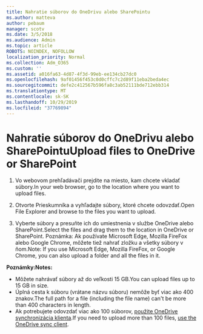 ```yaml
---
title: Nahratie súborov do OneDrivu alebo SharePointu
ms.author: matteva
author: pebaum
manager: scotv
ms.date: 3/5/2018
ms.audience: Admin
ms.topic: article
ROBOTS: NOINDEX, NOFOLLOW
localization_priority: Normal
ms.collection: Adm_O365
ms.custom: ''
ms.assetid: a016fa63-4d87-4f3d-99eb-ee134cb27dc0
ms.openlocfilehash: 9af01456f453c0d0cffc7c2d89f11eba2beda4ec
ms.sourcegitcommit: defe2c412567b596fa8c3ab52111bde712ebb314
ms.translationtype: MT
ms.contentlocale: sk-SK
ms.lasthandoff: 10/29/2019
ms.locfileid: "37769894"
---
```

# <a name="upload-files-to-onedrive-or-sharepoint"></a><span data-ttu-id="5024a-102">Nahratie súborov do OneDrivu alebo SharePointu</span><span class="sxs-lookup"><span data-stu-id="5024a-102">Upload files to OneDrive or SharePoint</span></span>

1. <span data-ttu-id="5024a-103">Vo webovom prehľadávači prejdite na miesto, kam chcete vkladať súbory.</span><span class="sxs-lookup"><span data-stu-id="5024a-103">In your web browser, go to the location where you want to upload files.</span></span>
    
2. <span data-ttu-id="5024a-104">Otvorte Prieskumníka a vyhľadajte súbory, ktoré chcete odovzdať.</span><span class="sxs-lookup"><span data-stu-id="5024a-104">Open File Explorer and browse to the files you want to upload.</span></span>
    
3. <span data-ttu-id="5024a-105">Vyberte súbory a presuňte ich do umiestnenia v službe OneDrive alebo SharePoint.</span><span class="sxs-lookup"><span data-stu-id="5024a-105">Select the files and drag them to the location in OneDrive or SharePoint.</span></span> <span data-ttu-id="5024a-106">Poznámka: Ak používate Microsoft Edge, Mozilla FireFox alebo Google Chrome, môžete tiež nahrať zložku a všetky súbory v ňom.</span><span class="sxs-lookup"><span data-stu-id="5024a-106">Note: If you use Microsoft Edge, Mozilla FireFox, or Google Chrome, you can also upload a folder and all the files in it.</span></span>
    
<span data-ttu-id="5024a-107">**Poznámky:**</span><span class="sxs-lookup"><span data-stu-id="5024a-107">**Notes:**</span></span>
- <span data-ttu-id="5024a-108">Môžete nahrávať súbory až do veľkosti 15 GB.</span><span class="sxs-lookup"><span data-stu-id="5024a-108">You can upload files up to 15 GB in size.</span></span> 
- <span data-ttu-id="5024a-109">Úplná cesta k súboru (vrátane názvu súboru) nemôže byť viac ako 400 znakov.</span><span class="sxs-lookup"><span data-stu-id="5024a-109">The full path for a file (including the file name) can't be more than 400 characters in length.</span></span> 
- <span data-ttu-id="5024a-110">Ak potrebujete odovzdať viac ako 100 súborov, [použite OneDrive synchronizácia klienta](https://go.microsoft.com/fwlink/?linkid=866427).</span><span class="sxs-lookup"><span data-stu-id="5024a-110">If you need to upload more than 100 files, [use the OneDrive sync client](https://go.microsoft.com/fwlink/?linkid=866427).</span></span> 
  

